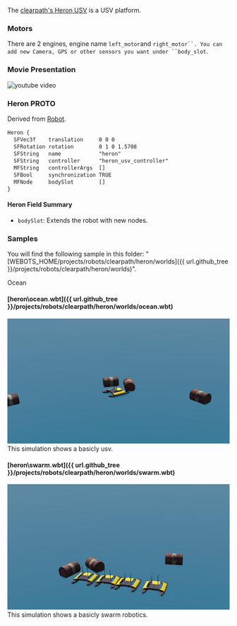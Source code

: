 The [clearpath's Heron USV](https://robots.ros.org/clearpath-heron-usv/) is a USV platform.

### Motors

  There are 2 engines, engine name ```left_motor```and ```right_motor``.
  You can add new Camera, GPS or other sensors you want under ``body_slot```.

### Movie Presentation

![youtube video](https://www.youtube.com/watch?v=qWRyCnJWVuM)

### Heron PROTO

Derived from [Robot](https://cyberbotics.com/doc/reference/robot).

```
Heron {
  SFVec3f    translation     0 0 0
  SFRotation rotation        0 1 0 1.5708
  SFString   name            "heron"
  SFString   controller      "heron_usv_controller"
  MFString   controllerArgs  []
  SFBool     synchronization TRUE
  MFNode     bodySlot        []
}
```

#### Heron Field Summary

- `bodySlot`: Extends the robot with new nodes.

### Samples

You will find the following sample in this folder: "[WEBOTS\_HOME/projects/robots/clearpath/heron/worlds]({{ url.github_tree }}/projects/robots/clearpath/heron/worlds)".

Ocean

#### [heron\ocean.wbt]({{ url.github_tree }}/projects/robots/clearpath/heron/worlds/ocean.wbt)

![ocean.png](images/heron/ocean.jpg) This simulation shows a basicly usv.

#### [heron\swarm.wbt]({{ url.github_tree }}/projects/robots/clearpath/heron/worlds/swarm.wbt)

![swarm.png](images/heron/swarm.jpg) This simulation shows a basicly swarm robotics.

